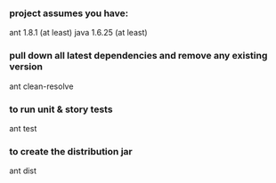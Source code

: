 
### project assumes you have:

ant 1.8.1 (at least)
java 1.6.25 (at least)

### pull down all latest dependencies and remove any existing version
ant clean-resolve  

### to run unit & story tests
ant test

### to create the distribution jar
ant dist
